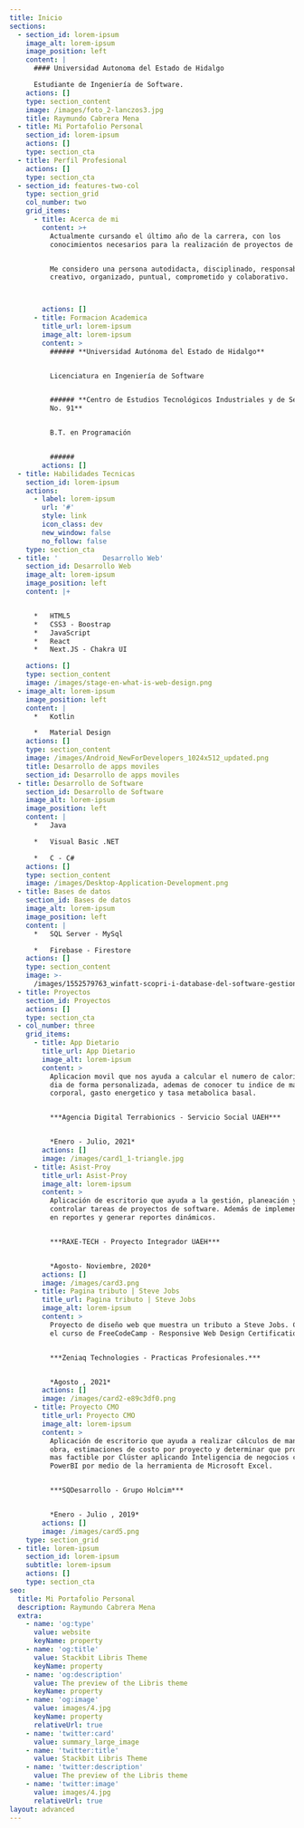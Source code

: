 ```yaml
---
title: Inicio
sections:
  - section_id: lorem-ipsum
    image_alt: lorem-ipsum
    image_position: left
    content: |
      #### Universidad Autonoma del Estado de Hidalgo

      Estudiante de Ingeniería de Software.
    actions: []
    type: section_content
    image: /images/foto_2-lanczos3.jpg
    title: Raymundo Cabrera Mena
  - title: Mi Portafolio Personal
    section_id: lorem-ipsum
    actions: []
    type: section_cta
  - title: Perfil Profesional
    actions: []
    type: section_cta
  - section_id: features-two-col
    type: section_grid
    col_number: two
    grid_items:
      - title: Acerca de mi
        content: >+
          Actualmente cursando el último año de la carrera, con los
          conocimientos necesarios para la realización de proyectos de software.


          Me considero una persona autodidacta, disciplinado, responsable,
          creativo, organizado, puntual, comprometido y colaborativo.



        actions: []
      - title: Formacion Academica
        title_url: lorem-ipsum
        image_alt: lorem-ipsum
        content: >
          ###### **Universidad Autónoma del Estado de Hidalgo**


          Licenciatura en Ingeniería de Software


          ###### **Centro de Estudios Tecnológicos Industriales y de Servicios
          No. 91**


          B.T. en Programación


          ######
        actions: []
  - title: Habilidades Tecnicas
    section_id: lorem-ipsum
    actions:
      - label: lorem-ipsum
        url: '#'
        style: link
        icon_class: dev
        new_window: false
        no_follow: false
    type: section_cta
  - title: '           Desarrollo Web'
    section_id: Desarrollo Web
    image_alt: lorem-ipsum
    image_position: left
    content: |+


      *   HTML5
      *   CSS3 - Boostrap
      *   JavaScript
      *   React
      *   Next.JS - Chakra UI

    actions: []
    type: section_content
    image: /images/stage-en-what-is-web-design.png
  - image_alt: lorem-ipsum
    image_position: left
    content: |
      *   Kotlin 

      *   Material Design
    actions: []
    type: section_content
    image: /images/Android_NewForDevelopers_1024x512_updated.png
    title: Desarrollo de apps moviles
    section_id: Desarrollo de apps moviles
  - title: Desarrollo de Software
    section_id: Desarrollo de Software
    image_alt: lorem-ipsum
    image_position: left
    content: |
      *   Java

      *   Visual Basic .NET

      *   C - C#
    actions: []
    type: section_content
    image: /images/Desktop-Application-Development.png
  - title: Bases de datos
    section_id: Bases de datos
    image_alt: lorem-ipsum
    image_position: left
    content: |
      *   SQL Server - MySql

      *   Firebase - Firestore
    actions: []
    type: section_content
    image: >-
      /images/1552579763_winfatt-scopri-i-database-del-software-gestionale-winfatt.jpg
  - title: Proyectos
    section_id: Proyectos
    actions: []
    type: section_cta
  - col_number: three
    grid_items:
      - title: App Dietario
        title_url: App Dietario
        image_alt: lorem-ipsum
        content: >
          Aplicacion movil que nos ayuda a calcular el numero de calorias por
          dia de forma personalizada, ademas de conocer tu indice de masa
          corporal, gasto energetico y tasa metabolica basal.


          ***Agencia Digital Terrabionics - Servicio Social UAEH***


          *Enero - Julio, 2021*
        actions: []
        image: /images/card1_1-triangle.jpg
      - title: Asist-Proy
        title_url: Asist-Proy
        image_alt: lorem-ipsum
        content: >
          Aplicación de escritorio que ayuda a la gestión, planeación y
          controlar tareas de proyectos de software. Además de implementar de BI
          en reportes y generar reportes dinámicos.


          ***RAXE-TECH - Proyecto Integrador UAEH***


          *Agosto- Noviembre, 2020*
        actions: []
        image: /images/card3.png
      - title: Pagina tributo | Steve Jobs
        title_url: Pagina tributo | Steve Jobs
        image_alt: lorem-ipsum
        content: >
          Proyecto de diseño web que muestra un tributo a Steve Jobs. Creada en
          el curso de FreeCodeCamp - Responsive Web Design Certifications.


          ***Zeniaq Technologies - Practicas Profesionales.***


          *Agosto , 2021*
        actions: []
        image: /images/card2-e89c3df0.png
      - title: Proyecto CMO
        title_url: Proyecto CMO
        image_alt: lorem-ipsum
        content: >
          Aplicación de escritorio que ayuda a realizar cálculos de mano de
          obra, estimaciones de costo por proyecto y determinar que proyecto es
          mas factible por Clúster aplicando Inteligencia de negocios con
          PowerBI por medio de la herramienta de Microsoft Excel.


          ***SQDesarrollo - Grupo Holcim***


          *Enero - Julio , 2019*
        actions: []
        image: /images/card5.png
    type: section_grid
  - title: lorem-ipsum
    section_id: lorem-ipsum
    subtitle: lorem-ipsum
    actions: []
    type: section_cta
seo:
  title: Mi Portafolio Personal
  description: Raymundo Cabrera Mena
  extra:
    - name: 'og:type'
      value: website
      keyName: property
    - name: 'og:title'
      value: Stackbit Libris Theme
      keyName: property
    - name: 'og:description'
      value: The preview of the Libris theme
      keyName: property
    - name: 'og:image'
      value: images/4.jpg
      keyName: property
      relativeUrl: true
    - name: 'twitter:card'
      value: summary_large_image
    - name: 'twitter:title'
      value: Stackbit Libris Theme
    - name: 'twitter:description'
      value: The preview of the Libris theme
    - name: 'twitter:image'
      value: images/4.jpg
      relativeUrl: true
layout: advanced
---
```

